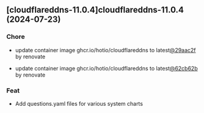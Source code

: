 

## [cloudflareddns-11.0.4]cloudflareddns-11.0.4 (2024-07-23)

### Chore



- update container image ghcr.io/hotio/cloudflareddns to latest[@29aac2f](https://github.com/29aac2f) by renovate

- update container image ghcr.io/hotio/cloudflareddns to latest[@62cb62b](https://github.com/62cb62b) by renovate

### Feat



- Add questions.yaml files for various system charts